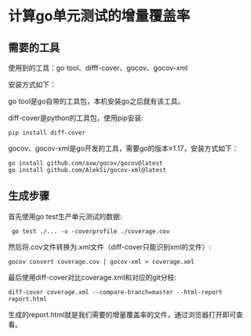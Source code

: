 # 计算go单元测试的增量覆盖率

## 需要的工具

使用到的工具：go tool、difff-cover、gocov、gocov-xml

安装方式如下：

go tool是go自带的工具包，本机安装go之后就有该工具。

diff-cover是python的工具包，使用pip安装:

```she
pip install diff-cover
```

gocov、gocov-xml是go开发的工具，需要go的版本≥1.17，安装方式如下：

```she
go install github.com/axw/gocov/gocov@latest
go install github.com/AlekSi/gocov-xml@latest
```

## 生成步骤

首先使用go test生产单元测试的数据:

```shell
 go test ./... -v -coverprofile ./coverage.cov
```

然后将.cov文件转换为.xml文件（diff-cover只能识别xml的文件）:

```shell
gocov convert coverage.cov | gocov-xml > coverage.xml
```

最后使用diff-cover对比coverage.xml和对应的git分枝:

```she
diff-cover coverage.xml --compare-branch=master --html-report report.html
```

生成的report.html就是我们需要的增量覆盖率的文件，通过浏览器打开即可查看。
